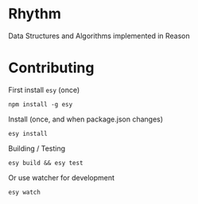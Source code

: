 # Rhythm
Data Structures and Algorithms implemented in Reason

# Contributing

First install `esy` (once)

```
npm install -g esy
```

Install (once, and when package.json changes)

```
esy install
```

Building / Testing

```
esy build && esy test
```

Or use watcher for development

```
esy watch
```

